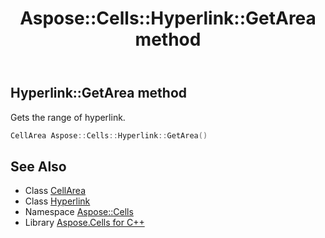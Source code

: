 ﻿---
title: Aspose::Cells::Hyperlink::GetArea method
linktitle: GetArea
second_title: Aspose.Cells for C++ API Reference
description: 'Aspose::Cells::Hyperlink::GetArea method. Gets the range of hyperlink in C++.'
type: docs
weight: 1000
url: /cpp/aspose.cells/hyperlink/getarea/
---
## Hyperlink::GetArea method


Gets the range of hyperlink.

```cpp
CellArea Aspose::Cells::Hyperlink::GetArea()
```

## See Also

* Class [CellArea](../../cellarea/)
* Class [Hyperlink](../)
* Namespace [Aspose::Cells](../../)
* Library [Aspose.Cells for C++](../../../)
